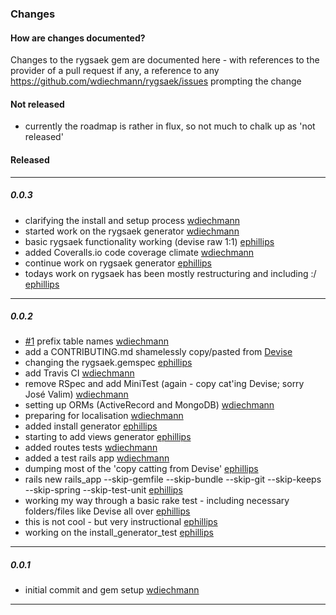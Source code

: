 ### Changes

#### How are changes documented?
Changes to the rygsaek gem are documented here - with references to the provider of a pull request
if any, a reference to any https://github.com/wdiechmann/rygsaek/issues prompting the change

#### Not released

* currently the roadmap is rather in flux, so not much to chalk up as 'not released'


#### Released


----
##### 0.0.3

* clarifying the install and setup process [wdiechmann][]
* started work on the rygsaek generator [wdiechmann][]
* basic rygsaek functionality working (devise raw 1:1) [ephillips][]
* added Coveralls.io code coverage climate [wdiechmann][]
* continue work on rygsaek generator  [ephillips][]
* todays work on rygsaek has been mostly restructuring and including :/  [ephillips][]

----
##### 0.0.2

* [#1](https://github.com/wdiechmann/rygsaek/issues/1) prefix table names [wdiechmann][]
* add a CONTRIBUTING.md shamelessly copy/pasted from [Devise]((https://groups.google.com/group/plataformatec-devise))
* changing the rygsaek.gemspec [ephillips][]
* add Travis CI  [wdiechmann][]
* remove RSpec and add MiniTest (again - copy cat'ing Devise; sorry José Valim) [wdiechmann][]
* setting up ORMs (ActiveRecord and MongoDB) [wdiechmann][]
* preparing for localisation [wdiechmann][]
* added install generator [ephillips][]
* starting to add views generator [ephillips][]
* added routes tests [wdiechmann][]
* added a test rails app [wdiechmann][]
* dumping most of the 'copy catting from Devise' [ephillips][]
* rails new rails_app --skip-gemfile --skip-bundle --skip-git --skip-keeps --skip-spring --skip-test-unit [ephillips][]
* working my way through a basic rake test - including necessary folders/files like Devise all over [ephillips][]
* this is not cool - but very instructional  [ephillips][]
* working on the install_generator_test  [ephillips][]

----
##### 0.0.1

* initial commit and gem setup [wdiechmann][]

----

[wdiechmann]: http://github.com/wdiechmann  "Walther Diechmann"
[ephillips]: https://github.com/ep-wac  "Enrique Phillips"

